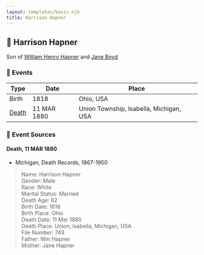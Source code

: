 ```yaml
---
layout: templates/basic.njk
title: Harrison Hapner
---
```

## 🔵 Harrison Hapner

Son of [William Henry Hapner](/people/9/95017783) and [Jane Boyd](/people/5/54740480)

### 📆 Events

Type | Date | Place
------ | ------ | ------
Birth | 1818 | Ohio, USA
[Death](#event-98313959-8591-461d-a7af-6c417cbf0608) | 11 MAR 1880 | Union Township, Isabella, Michigan, USA

### 📰 Event Sources

#### <a id="event-98313959-8591-461d-a7af-6c417cbf0608"></a> Death, 11 MAR 1880
* Michigan, Death Records, 1867-1950
>   
  > Name: Harrison Hapner  
  > Gender: Male  
  > Race: White  
  > Marital Status: Married  
  > Death Age: 62  
  > Birth Date: 1818  
  > Birth Place: Ohio  
  > Death Date: 11 Mar 1880  
  > Death Place: Union, Isabella, Michigan, USA  
  > File Number: 749  
  > Father: Wm Hapner  
  > Mother: Jane Hapner
